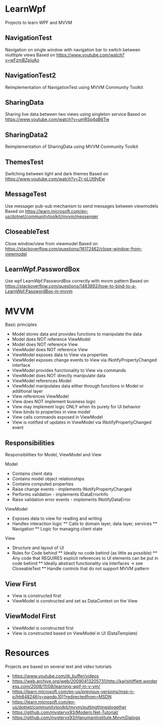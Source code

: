 # LearnWpf
Projects to learn WPF and MVVM

## NavigationTest
Navigation on single window with navigation bar to switch between mutltiple views
Based on https://www.youtube.com/watch?v=wFzmBZpjuAo

## NavigationTest2
Reimplementation of NavigationTest using MVVM Community Toolkit

## SharingData
Sharing live data between two views using singleton service
Based on https://www.youtube.com/watch?v=umRSp4qB6Tw

## SharingData2
Reimplementation of SharingData using MVVM Community Toolkit

## ThemesTest
Switching between light and dark themes
Based on https://www.youtube.com/watch?v=Zr-pLUt9yEw

## MessageTest
Use messager pub-sub mechanism to send messages between viewmodels
Based on https://learn.microsoft.com/en-us/dotnet/communitytoolkit/mvvm/messenger

## CloseableTest
Close window/view from viewmodel
Based on https://stackoverflow.com/questions/16172462/close-window-from-viewmodel

## LearnWpf.PasswordBox
Use wpf LearnWpf.PasswordBox correctly with mvvm pattern
Based on https://stackoverflow.com/questions/1483892/how-to-bind-to-a-LearnWpf.PasswordBox-in-mvvm

# MVVM
Basic principles
* Model stores data and provides functions to manipulate the data
* Model does NOT reference ViewModel
* Model does NOT reference View
* ViewModel does NOT reference View
* ViewModel exposes data to View via properties
* ViewModel exposes change events to View via INotifyPropertyChanged interface
* ViewModel provides functionality to View via commands
* ViewModel does NOT directly manipulate data
* ViewModel references Model
* ViewModel manipulates data either through functions in Model or additional layer
* View references ViewModel
* View does NOT implement business logic
* View may implement logic ONLY when its purely for UI behavior
* View binds to properties in view model
* View calls commands exposed in ViewModel
* View is notified of updates in ViewModel via INotifyPropertyChanged event

## Responsibilities
Responsibilities for Model, ViewModel and View

Model
* Contains client data
* Contains model object relationships
* Contains computed properties
* Raise change events - implements INotifyPropertyChanged
* Performs validation - implements IDataErrorInfo
* Raise validation error events - implements INotifyDataError

ViewModel
* Exposes data to view for reading and writing
* Handles interaction logic
** Calls to domain layer, data layer, services
** Navigation
** Logic for managing client state

View
* Structure and layout of UI
* Rules for Code behind
** Ideally no code behind (as little as possible)
** Any code that REQUIRES explicit references to UI elements can be put in code behind
** Ideally abstract functionality via interfaces -> see CloseableTest
** Handle controls that do not support MVVM pattern

## View First
* View is constructed first
* ViewModel is constructed and set as DataContext on the View

## ViewModel First
* ViewModel is constructed first
* View is constructed based on ViewModel in UI (DataTemplate) 

# Resources
Projects are based on several text and video tutorials
* https://www.youtube.com/@_buffer/videos
* https://web.archive.org/web/20090413205731/http://karlshifflett.wordpress.com/2008/11/08/learning-wpf-m-v-vm/
* https://learn.microsoft.com/en-us/previous-versions/msp-n-p/hh848246(v=pandp.10)?redirectedfrom=MSDN
* https://learn.microsoft.com/en-us/dotnet/communitytoolkit/mvvm/puttingthingstogether
* https://github.com/mysteryx93/Modern.Net-Tutorial/
* https://github.com/mysteryx93/HanumanInstitute.MvvmDialogs
